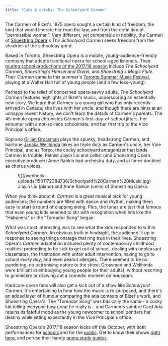 ```yaml
---
title: "Cute & catchy: The Schoolyard Carmen"
---
```


The Carmen of Bizet's 1875 opera sought a certain kind of freedom, the kind that would liberate her from the law, and from the definition of "permissible woman". Very different, yet comparable in nobility, the Carmen of [Shoestring Opera](/scene/companies/shoestring-opera/)'s *The Schoolyard Carmen* seeks freedom from the shackles of the schoolday grind.

Based in Toronto, Shoestring Opera is a mobile, young-audience-friendly company that adapts traditional opera for school-aged listeners. Their [touring school productions of the 2017/18 season](http://shoestringopera.com/school-performances.html) include *The Schoolyard Carmen*, *Shoestring's Hansel and Gretel*, and *Shoestring's Magic Flute*. Their *Carmen* came to this summer's [Toronto Summer Music Festival](http://www.torontosummermusic.com/2017-festival/2017-calendar/), playing at a Walter Hall full of young people (and a few less-young).

Perhaps to the relief of concerned opera-savvy adults, *The Schoolyard Carmen* features highlights of Bizet's music, underscoring an essentially new story. We learn that Carmen is a young girl who has only recently arrived in Canada; she lives with her uncle, and though there are hints at an unhappy recent history, we don't learn the details of Carmen's parents. The 45-minute opera chronicles Carmen's first-day-of-school jitters, her enounter with a not-so-nice schoolmate, and her first trip to the Vice Principal's office.

Soprano [Gillian Grossman](/scene/people/gillian-grossman/) plays the spunky, headstrong Carmen, and baritone [Janaka Welihinda](/scene/people/janaka-welihinda/) takes on triple duty as Carmen's uncle, her Vice Principal, and as Toreo, the cocky schoolyard antagonizer that lands Carmen in trouble. Pianist Jiayin Liu and cellist (and Shoestring Opera executive producer) Anne Rankin had orchestra duty, and at times doubled as chorus voices.

<figure data-type="image">
![](/webhook-uploads/1501172388736/Schoolyard%20Carmen%20Music.jpg)
<figcaption>Jiayin Liu (piano) and Anne Rankin (cello) of Shoestring Opera.</figcaption>
</figure>

When you think about it, *Carmen* is a great musical pick for young audiences; the numbers are filled with dance and rhythm, making them easy to start a round of clapping along. Plus, the tunes are just that famous that even young kids seemed to stir with recognition when hits like the "Habanera" or the "Toreador Song" began.

What was most interesting was to see what the kids responded to within *Schoolyard Carmen*. An obvious truth in hindsight, the audience lit up in response to seeing things onstage that ring true in their lives. Shoestring Opera's *Carmen* adaptation included plenty of contemporary childhood realities: pretending to be sick to get out of school, dealing with unpleasant classmates, the frustration with unfair adult intervention, having to go to school *every day*, and even peanut allergies. There seemed to be no pandering, no patronising nature to the show; Grossman and Welihinda were brilliant at embodying young people (or their adults), without resorting to gimmickry or drawing out a comedic moment *ad nauseam*.

Hardcore opera fans will also get a kick out of a show like *Schoolyard Carmen*. It's entertaining to hear how the music is re-purposed, and there's an added layer of humour comparing the aria contexts of Bizet's work, and Shoestring Opera's. The "Toreador Song" was basically the same - a cocky kid telling everyone how great he really is - and Carmen's sombre Card Aria retains its fateful mood as the young newcomer to school ponders her destiny while sitting expectantly in the Vice Principal's office.

Shoestring Opera's 2017/18 season kicks off this October, with both performances for [schools](http://shoestringopera.com/school-performances.html) and for the [public](http://shoestringopera.com/public-performances.html). Get to know their shows [right here](http://shoestringopera.com/shows.html), and peruse their handy [opera study guides](http://shoestringopera.com/studyguides.html).
